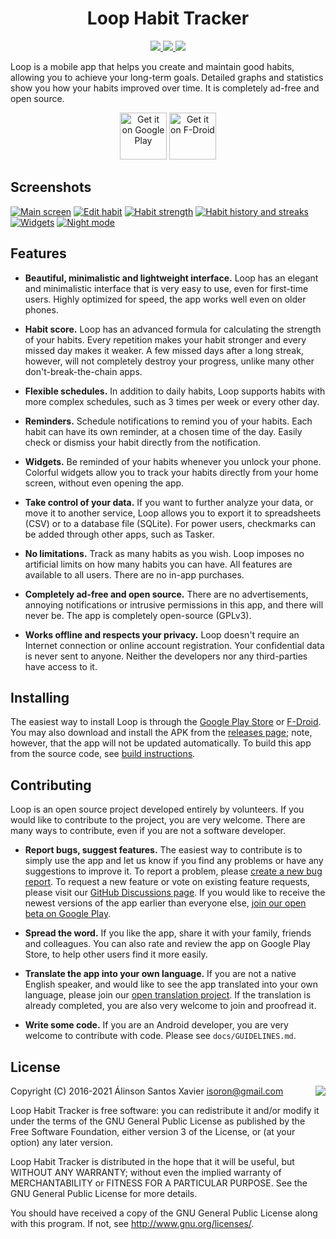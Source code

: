 <h1 align="center">Loop Habit Tracker</h1>
<p align="center">
  <a href="https://github.com/iSoron/uhabits/actions?query=workflow%3A%22Build+%26+Test%22">
    <img src="https://github.com/iSoron/uhabits/workflows/Build%20&%20Test/badge.svg" />
  </a>
  <a href="https://github.com/iSoron/uhabits/releases/latest">
    <img src="https://img.shields.io/github/v/release/iSoron/uhabits" />
  </a>
  <a href="https://github.com/iSoron/uhabits/discussions">
    <img src="https://img.shields.io/badge/GitHub-Discussions-%23fc4ebc" />
  </a>
</p>

Loop is a mobile app that helps you create and maintain good habits,
allowing you to achieve your long-term goals. Detailed graphs and statistics
show you how your habits improved over time. It is completely ad-free and open
source.

<p align="center">
  <a href="https://play.google.com/store/apps/details?id=org.isoron.uhabits&utm_source=global_co&utm_medium=prtnr&utm_content=Mar2515&utm_campaign=PartBadge&pcampaignid=MKT-AC-global-none-all-co-pr-py-PartBadges-Oct1515-1"><img alt="Get it on Google Play" src="https://play.google.com/intl/en_us/badges/images/apps/en-play-badge-border.png" height="75px"/></a>
  <a href="http://f-droid.org/app/org.isoron.uhabits"><img alt="Get it on F-Droid" src="http://i.imgur.com/baSPE7X.png" height="75px"/></a>
</p>

## Screenshots

[![Main screen][screen1th]][screen1]
[![Edit habit][screen2th]][screen2]
[![Habit strength][screen3th]][screen3]
[![Habit history and streaks][screen4th]][screen4]
[![Widgets][screen5th]][screen5]
[![Night mode][screen6th]][screen6]

## Features

* <b>Beautiful, minimalistic and lightweight interface.</b>
Loop has an elegant and minimalistic interface that is very easy to use, even for first-time users. Highly optimized for speed, the app works well even on older phones.

* <b>Habit score.</b>
Loop has an advanced formula for calculating the strength of your habits. Every repetition makes your habit stronger and every missed day makes it weaker. A few missed days after a long streak, however, will not completely destroy your progress, unlike many other don't-break-the-chain apps.

* <b>Flexible schedules.</b>
In addition to daily habits, Loop supports habits with more complex schedules, such as 3 times per week or every other day.

* <b>Reminders.</b>
Schedule notifications to remind you of your habits. Each habit can have its own reminder, at a chosen time of the day. Easily check or dismiss your habit directly from the notification.

* <b>Widgets.</b>
Be reminded of your habits whenever you unlock your phone. Colorful widgets allow you to track your habits directly from your home screen, without even opening the app.

* <b>Take control of your data.</b>
If you want to further analyze your data, or move it to another service, Loop allows you to export it to spreadsheets (CSV) or to a database file (SQLite). For power users, checkmarks can be added through other apps, such as Tasker.

* <b>No limitations.</b>
Track as many habits as you wish. Loop imposes no artificial limits on how many habits you can have. All features are available to all users. There are no in-app purchases.

* <b>Completely ad-free and open source.</b>
There are no advertisements, annoying notifications or intrusive permissions in this app, and there will never be. The app is completely open-source (GPLv3).

* <b>Works offline and respects your privacy.</b>
Loop doesn't require an Internet connection or online account registration. Your confidential data is never sent to anyone. Neither the developers nor any third-parties have access to it.

## Installing

The easiest way to install Loop is through the [Google Play Store][playstore] or [F-Droid][fdroid].
You may also download and install the APK from the [releases page][releases];
note, however, that the app will not be updated automatically.  To build this
app from the source code, see [build instructions][build].

## Contributing

Loop is an open source project developed entirely by volunteers. If you would
like to contribute to the project, you are very welcome. There are many ways to
contribute, even if you are not a software developer.

* **Report bugs, suggest features.** The easiest way to contribute is to simply
  use the app and let us know if you find any problems or have any suggestions
  to improve it. To report a problem, please [create a new bug report](https://github.com/iSoron/uhabits/issues/new/choose).
  To request a new feature or vote on existing feature requests, please visit
  our [GitHub Discussions page](https://github.com/iSoron/uhabits/discussions/categories/feature-requests).
  If you would like to receive the newest versions of the app
  earlier than everyone else, [join our open beta on Google Play][beta].

* **Spread the word.** If you like the app, share it with your family, friends
  and colleagues. You can also rate and review the app on Google Play Store, to help
  other users find it more easily.

* **Translate the app into your own language.** If you are not a native English
  speaker, and would like to see the app translated into your own language,
  please join our [open translation project][poedit]. If the translation
  is already completed, you are also very welcome to join and proofread it.

* **Write some code.** If you are an Android developer, you are very welcome to
  contribute with code. Please see `docs/GUIDELINES.md`.

## License

<img align="right" src="https://www.gnu.org/graphics/gplv3-88x31.png">

  Copyright (C) 2016-2021 Álinson Santos Xavier <isoron@gmail.com>

  Loop Habit Tracker is free software: you can redistribute it and/or modify
  it under the terms of the GNU General Public License as published by the
  Free Software Foundation, either version 3 of the License, or (at your
  option) any later version.

  Loop Habit Tracker is distributed in the hope that it will be useful, but
  WITHOUT ANY WARRANTY; without even the implied warranty of MERCHANTABILITY
  or FITNESS FOR A PARTICULAR PURPOSE. See the GNU General Public License for
  more details.

  You should have received a copy of the GNU General Public License along
  with this program. If not, see <http://www.gnu.org/licenses/>.

[screen1]: screenshots/uhabits1.png
[screen2]: screenshots/uhabits2.png
[screen3]: screenshots/uhabits3.png
[screen4]: screenshots/uhabits4.png
[screen5]: screenshots/uhabits5.png
[screen6]: screenshots/uhabits6.png
[screen1th]: screenshots/uhabits1_th.png
[screen2th]: screenshots/uhabits2_th.png
[screen3th]: screenshots/uhabits3_th.png
[screen4th]: screenshots/uhabits4_th.png
[screen5th]: screenshots/uhabits5_th.png
[screen6th]: screenshots/uhabits6_th.png
[poedit]: http://translate.loophabits.org
[playstore]: https://play.google.com/store/apps/details?id=org.isoron.uhabits
[releases]: https://github.com/iSoron/uhabits/releases
[fdroid]: http://f-droid.org/app/org.isoron.uhabits
[build]: https://github.com/iSoron/uhabits/blob/dev/docs/BUILD.md
[beta]: https://play.google.com/apps/testing/org.isoron.uhabits
